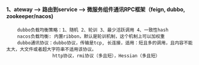 #### 1、ateway --> 路由到service --> 微服务组件通讯RPC框架（feign, dubbo, zookeeper/nacos)
        dubbo负载均衡策略：1、随机 2、轮训 3、最少活跃调用 4、一致性hash
        nacos负载均衡: 内置ribbon，默认是轮训机制，这个机制上可以加权重
        dubbo通讯协议：dubbo协议，传输是tcp, 长连接，适用：短且多的调用，且内容不能太大，大文件或者超大字符串不适用该协议。
                     http协议，rmi协议（多且短），Hessian（多且短）
